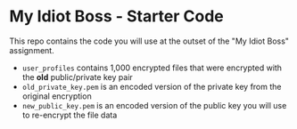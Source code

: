 # My Idiot Boss - Starter Code

This repo contains the code you will use at the outset of the "My Idiot Boss" assignment.

* `user_profiles` contains 1,000 encrypted files that were encrypted with the **old** public/private key pair
* `old_private_key.pem` is an encoded version of the private key from the original encryption
* `new_public_key.pem` is an encoded version of the public key you will use to re-encrypt the file data
